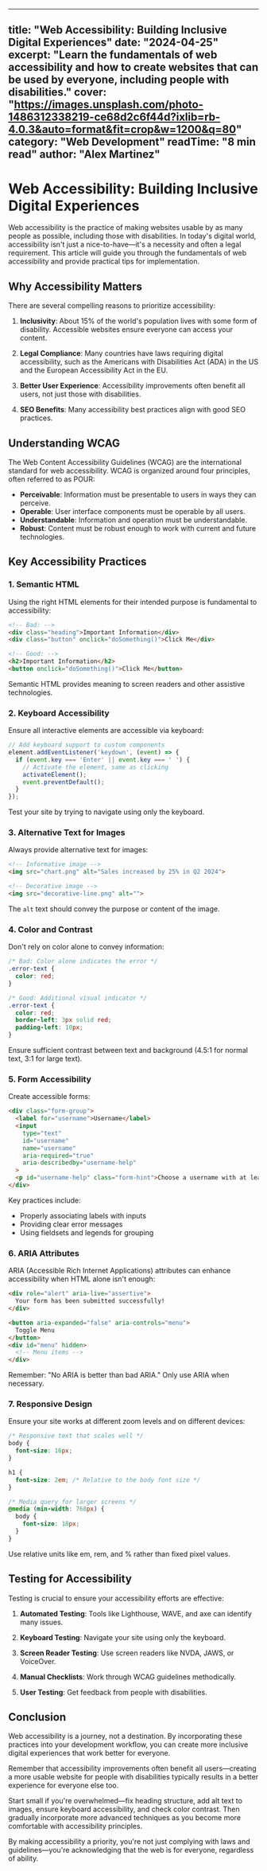 
---
title: "Web Accessibility: Building Inclusive Digital Experiences"
date: "2024-04-25"
excerpt: "Learn the fundamentals of web accessibility and how to create websites that can be used by everyone, including people with disabilities."
cover: "https://images.unsplash.com/photo-1486312338219-ce68d2c6f44d?ixlib=rb-4.0.3&auto=format&fit=crop&w=1200&q=80"
category: "Web Development"
readTime: "8 min read"
author: "Alex Martinez"
---

# Web Accessibility: Building Inclusive Digital Experiences

Web accessibility is the practice of making websites usable by as many people as possible, including those with disabilities. In today's digital world, accessibility isn't just a nice-to-have—it's a necessity and often a legal requirement. This article will guide you through the fundamentals of web accessibility and provide practical tips for implementation.

## Why Accessibility Matters

There are several compelling reasons to prioritize accessibility:

1. **Inclusivity**: About 15% of the world's population lives with some form of disability. Accessible websites ensure everyone can access your content.

2. **Legal Compliance**: Many countries have laws requiring digital accessibility, such as the Americans with Disabilities Act (ADA) in the US and the European Accessibility Act in the EU.

3. **Better User Experience**: Accessibility improvements often benefit all users, not just those with disabilities.

4. **SEO Benefits**: Many accessibility best practices align with good SEO practices.

## Understanding WCAG

The Web Content Accessibility Guidelines (WCAG) are the international standard for web accessibility. WCAG is organized around four principles, often referred to as POUR:

- **Perceivable**: Information must be presentable to users in ways they can perceive.
- **Operable**: User interface components must be operable by all users.
- **Understandable**: Information and operation must be understandable.
- **Robust**: Content must be robust enough to work with current and future technologies.

## Key Accessibility Practices

### 1. Semantic HTML

Using the right HTML elements for their intended purpose is fundamental to accessibility:

```html
<!-- Bad: -->
<div class="heading">Important Information</div>
<div class="button" onclick="doSomething()">Click Me</div>

<!-- Good: -->
<h2>Important Information</h2>
<button onclick="doSomething()">Click Me</button>
```

Semantic HTML provides meaning to screen readers and other assistive technologies.

### 2. Keyboard Accessibility

Ensure all interactive elements are accessible via keyboard:

```javascript
// Add keyboard support to custom components
element.addEventListener('keydown', (event) => {
  if (event.key === 'Enter' || event.key === ' ') {
    // Activate the element, same as clicking
    activateElement();
    event.preventDefault();
  }
});
```

Test your site by trying to navigate using only the keyboard.

### 3. Alternative Text for Images

Always provide alternative text for images:

```html
<!-- Informative image -->
<img src="chart.png" alt="Sales increased by 25% in Q2 2024">

<!-- Decorative image -->
<img src="decorative-line.png" alt="">
```

The `alt` text should convey the purpose or content of the image.

### 4. Color and Contrast

Don't rely on color alone to convey information:

```css
/* Bad: Color alone indicates the error */
.error-text {
  color: red;
}

/* Good: Additional visual indicator */
.error-text {
  color: red;
  border-left: 3px solid red;
  padding-left: 10px;
}
```

Ensure sufficient contrast between text and background (4.5:1 for normal text, 3:1 for large text).

### 5. Form Accessibility

Create accessible forms:

```html
<div class="form-group">
  <label for="username">Username</label>
  <input 
    type="text" 
    id="username" 
    name="username" 
    aria-required="true"
    aria-describedby="username-help"
  >
  <p id="username-help" class="form-hint">Choose a username with at least 5 characters</p>
</div>
```

Key practices include:
- Properly associating labels with inputs
- Providing clear error messages
- Using fieldsets and legends for grouping

### 6. ARIA Attributes

ARIA (Accessible Rich Internet Applications) attributes can enhance accessibility when HTML alone isn't enough:

```html
<div role="alert" aria-live="assertive">
  Your form has been submitted successfully!
</div>

<button aria-expanded="false" aria-controls="menu">
  Toggle Menu
</button>
<div id="menu" hidden>
  <!-- Menu items -->
</div>
```

Remember: "No ARIA is better than bad ARIA." Only use ARIA when necessary.

### 7. Responsive Design

Ensure your site works at different zoom levels and on different devices:

```css
/* Responsive text that scales well */
body {
  font-size: 16px;
}

h1 {
  font-size: 2em; /* Relative to the body font size */
}

/* Media query for larger screens */
@media (min-width: 768px) {
  body {
    font-size: 18px;
  }
}
```

Use relative units like em, rem, and % rather than fixed pixel values.

## Testing for Accessibility

Testing is crucial to ensure your accessibility efforts are effective:

1. **Automated Testing**: Tools like Lighthouse, WAVE, and axe can identify many issues.

2. **Keyboard Testing**: Navigate your site using only the keyboard.

3. **Screen Reader Testing**: Use screen readers like NVDA, JAWS, or VoiceOver.

4. **Manual Checklists**: Work through WCAG guidelines methodically.

5. **User Testing**: Get feedback from people with disabilities.

## Conclusion

Web accessibility is a journey, not a destination. By incorporating these practices into your development workflow, you can create more inclusive digital experiences that work better for everyone. 

Remember that accessibility improvements often benefit all users—creating a more usable website for people with disabilities typically results in a better experience for everyone else too.

Start small if you're overwhelmed—fix heading structure, add alt text to images, ensure keyboard accessibility, and check color contrast. Then gradually incorporate more advanced techniques as you become more comfortable with accessibility principles.

By making accessibility a priority, you're not just complying with laws and guidelines—you're acknowledging that the web is for everyone, regardless of ability.
